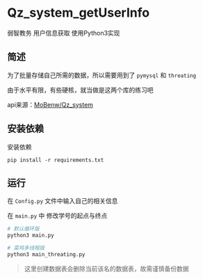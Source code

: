 # Qz_system_getUserInfo
弱智教务 用户信息获取 使用Python3实现

## 简述

为了批量存储自己所需的数据，所以需要用到了 `pymysql` 和 `threating`

由于水平有限，有些硬核，就当做是这两个库的练习吧

api来源：[MoBenw/Qz_system](https://github.com/MoBenw/Qz_system)

## 安装依赖

安装依赖
```
pip install -r requirements.txt
```

## 运行

在 `Config.py` 文件中输入自己的相关信息

在 `main.py` 中 修改学号的起点与终点

```py
# 默认循环版
python3 main.py

# 菜鸡多线程版
python3 main_threating.py
```
> 这里创建数据表会删除当前该名的数据表，故需谨慎备份数据